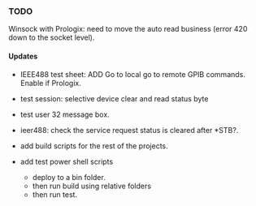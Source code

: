 ### TODO

Winsock with Prologix: need to move the auto read business (error 420 down to the socket level).


#### Updates

* IEEE488 test sheet: ADD Go to local go to remote GPIB commands. Enable if Prologix.


* test session: selective device clear and read status byte
* test user 32 message box.
* ieer488: check the service request status is cleared after *STB?.
* add build scripts for the rest of the projects.
* add test power shell scripts
	* deploy to a bin folder.
	* then run build using relative folders
	* then run test.
	

	
